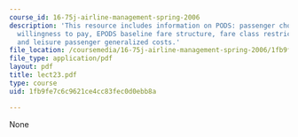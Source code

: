 ```yaml
---
course_id: 16-75j-airline-management-spring-2006
description: 'This resource includes information on PODS: passenger choice of path/fare,
  willingness to pay, EPODS baseline fare structure, fare class restriction disutilities,
  and leisure passenger generalized costs.'
file_location: /coursemedia/16-75j-airline-management-spring-2006/1fb9fe7c6c9621ce4cc83fec0d0ebb8a_lect23.pdf
file_type: application/pdf
layout: pdf
title: lect23.pdf
type: course
uid: 1fb9fe7c6c9621ce4cc83fec0d0ebb8a

---
```

None